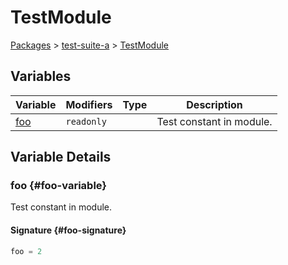 # TestModule

[Packages](/) > [test-suite-a](/test-suite-a/) > [TestModule](/test-suite-a/testmodule-namespace/)

## Variables

| Variable | Modifiers | Type | Description |
| - | - | - | - |
| [foo](/test-suite-a/testmodule-namespace/#foo-variable) | `readonly` |  | Test constant in module. |

## Variable Details

### foo {#foo-variable}

Test constant in module.

#### Signature {#foo-signature}

```typescript
foo = 2
```
